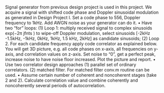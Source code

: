 
Signal generator from previous design project is used in this
project. We acquire a signal with shifted code phase and
Doppler sinusoidal modulation as generated in Design Project
I. Set a code phase to 556, Doppler frequency to 1kHz. Add
AWGN noise as your generator can do it.
• Have two “for” loops: (1) Loop 1: multiply received signal to
complex sinusoids exp(−2π jfnts ) to wipe-off Doppler
modulation, select sinusoids [-2kHz -1.5kHz, -1kHz, 0kHz,
1kHz, 1.5 kHz, 2kHz] as candidate sinusoids; (2) Loop 2. For
each candidate frequency apply code correlator as explained
below. You will get 3D picture, e.g. all code phases on x-axis,
all frequencies on y-axis, and correlation values on z-axis. Set
noise to “0”, get a perfect peak, increase noise to have noise
floor increased. Plot the picture and report.
• Use two correlator design approaches (1) parallel set of
ordinary correlators. (2) matched filter. For matched filter
conv.m routine can be used.
• Assume certain number of coherent and noncoherent stages
(take 2 and 2). Calculate correlation value and combine
coherently and noncoherently several periods of
autocorrelation.
